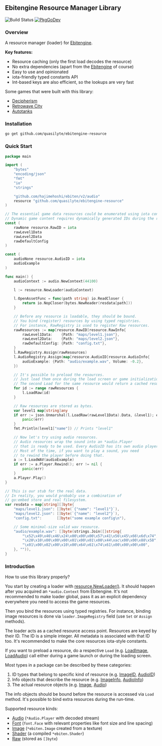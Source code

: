 ## Ebitengine Resource Manager Library

![Build Status](https://github.com/quasilyte/ebitengine-resource/workflows/Go/badge.svg)
[![PkgGoDev](https://pkg.go.dev/badge/mod/github.com/quasilyte/ebitengine-resource)](https://pkg.go.dev/mod/github.com/quasilyte/ebitengine-resource)

### Overview

A resource manager (loader) for [Ebitengine](https://github.com/hajimehoshi/ebiten).

**Key features:**

* Resource caching (only the first load decodes the resource)
* No extra dependencies (apart from the [Ebitengine](https://github.com/hajimehoshi/ebiten) of course)
* Easy to use and opinionated
* iota-friendly typed constants API
* Int-based keys are also efficient, so the lookups are very fast

Some games that were built with this library:

* [Decipherism](https://quasilyte.itch.io/decipherism)
* [Retrowave City](https://quasilyte.itch.io/retrowave-city)
* [Autotanks](https://quasilyte.itch.io/autotanks)

### Installation

```bash
go get github.com/quasilyte/ebitengine-resource
```

### Quick Start

```go
package main

import (
	"bytes"
	"encoding/json"
	"fmt"
	"io"
	"strings"

	"github.com/hajimehoshi/ebiten/v2/audio"
	resource "github.com/quasilyte/ebitengine-resource"
)

// The essential game data resources could be enumerated using iota constants.
// Dynamic game content requires dynamically generated IDs during the run time.
const (
	rawNone resource.RawID = iota
	rawLevel1Data
	rawLevel2Data
	rawDefaultConfig
)

const (
	audioNone resource.AudioID = iota
	audioExample
)

func main() {
	audioContext := audio.NewContext(44100)

	l := resource.NewLoader(audioContext)

	l.OpenAssetFunc = func(path string) io.ReadCloser {
		return io.NopCloser(bytes.NewReader(resdata[path]))
	}

	// Before any resource is loadable, they should be bound.
	// You bind (register) resources by using typed registries.
	// For instance, RawRegistry is used to register Raw resources.
	rawResources := map[resource.RawID]resource.RawInfo{
		rawLevel1Data:    {Path: "maps/level1.json"},
		rawLevel2Data:    {Path: "maps/level2.json"},
		rawDefaultConfig: {Path: "config.txt"},
	}
	l.RawRegistry.Assign(rawResources)
	l.AudioRegistry.Assign(map[resource.AudioID]resource.AudioInfo{
		audioExample: {Path: "audio/example.wav", Volume: -0.2},
	})

	// It's possible to preload the resources.
	// Just load them once during the load screen or game initialization.
	// The second Load for the same resource would return a cached result.
	for id := range rawResources {
		l.LoadRaw(id)
	}

	// Raw resources are stored as bytes.
	var level1 map[string]any
	if err := json.Unmarshal(l.LoadRaw(rawLevel1Data).Data, &level1); err != nil {
		panic(err)
	}
	fmt.Println(level1["name"]) // Prints "level1"

	// Now let's try using audio resources.
	// Audio resources wrap the sound into an *audio.Player
	// that is ready to be used. Every AudioID has its own audio player.
	// Most of the time, if you want to play a sound, you need
	// to rewind the player before doing that.
	a := l.LoadWAV(audioExample)
	if err := a.Player.Rewind(); err != nil {
		panic(err)
	}
	a.Player.Play()
}

// This is our stub for the real data.
// In reality, you would probably use a combination of
// go:embed store and real filesystem.
var resdata = map[string][]byte{
	"maps/level1.json": []byte(`{"name": "level1"}`),
	"maps/level2.json": []byte(`{"name": "level2"}`),
	"config.txt":       []byte("some example config\n"),

	// Some minimal-size valid wav resource.
	"audio/example.wav": []byte(strings.Join([]string{
		"\x52\x49\x46\x46\x24\x00\x00\x00\x57\x41\x56\x45\x66\x6d\x74",
		"\x20\x10\x00\x00\x00\x01\x00\x01\x00\x44\xac\x00\x00\x88\x58",
		"\x01\x00\x02\x00\x10\x00\x64\x61\x74\x61\x00\x00\x00\x00",
	}, "")),
}
```

### Introduction

How to use this library properly?

You start by creating a loader with [resource.NewLoader()](https://pkg.go.dev/github.com/quasilyte/ebitengine-resource#NewLoader). It should happen after you acquired an `*audio.Context` from Ebitengine. It's not recommended to make loader global, pass it as an explicit dependency everywhere you need to access the game resources.

Then you bind the resources using typed registries. For instance, binding image resources is done via `loader.ImageRegistry` field (use `Set` or `Assign` methods).

The loader acts as a cached resource access point. Resources are keyed by their ID. The ID is a simple integer. All metadata is associated with that ID too. It's recommended to make the core resources iota-style constants.

If you want to preload a resource, do a respective `Load` (e.g. [LoadImage](https://pkg.go.dev/github.com/quasilyte/ebitengine-resource#Loader.LoadImage), [LoadAudio](https://pkg.go.dev/github.com/quasilyte/ebitengine-resource#Loader.LoadAudio)) call either during a game launch or during the loading screen.

Most types in a package can be described by these categories:

1. ID types that belong to specific kind of resource (e.g. [ImageID](https://pkg.go.dev/github.com/quasilyte/ebitengine-resource#ImageID), [AudioID](https://pkg.go.dev/github.com/quasilyte/ebitengine-resource#AudioID))
2. Info objects that describe the resource (e.g. [ImageInfo](https://pkg.go.dev/github.com/quasilyte/ebitengine-resource#ImageInfo), [AudioInfo](https://pkg.go.dev/github.com/quasilyte/ebitengine-resource#AudioInfo))
3. The actual resource objects (e.g. [Image](https://pkg.go.dev/github.com/quasilyte/ebitengine-resource#Image), [Audio](https://pkg.go.dev/github.com/quasilyte/ebitengine-resource#Audio))

The info objects should be bound before the resource is accessed via `Load` method. It's possible to bind extra resources during the run-time.

Supported resource kinds:

* [Audio](https://pkg.go.dev/github.com/quasilyte/ebitengine-resource#Audio) (`*Audio.Player` with decoded stream)
* [Font](https://pkg.go.dev/github.com/quasilyte/ebitengine-resource#Font) (`font.Face` with relevant properties like font size and line spacing)
* [Image](https://pkg.go.dev/github.com/quasilyte/ebitengine-resource#Image) (`*ebiten.Image` created from a texture)
* [Shader](https://pkg.go.dev/github.com/quasilyte/ebitengine-resource#Shader) (a compiled `*ebiten.Shader`)
* [Raw](https://pkg.go.dev/github.com/quasilyte/ebitengine-resource#Raw) (stored as `[]byte`)
